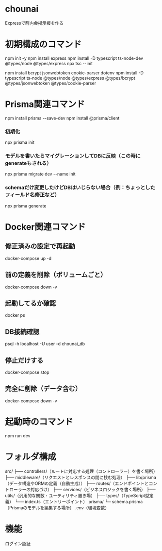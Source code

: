 # chounai
Expressで町内会掲示板を作る

# 初期構成のコマンド
npm init -y
npm install express
npm install -D typescript ts-node-dev @types/node @types/express
npx tsc --init

npm install bcrypt jsonwebtoken cookie-parser dotenv
npm install -D typescript ts-node @types/node @types/express @types/bcrypt @types/jsonwebtoken @types/cookie-parser

# Prisma関連コマンド
npm install prisma --save-dev
npm install @prisma/client
### 初期化
npx prisma init
### モデルを書いたらマイグレーションしてDBに反映（この時にgenerateもされる）
npx prisma migrate dev --name init
### schemaだけ変更したけどDBはいじらない場合（例：ちょっとしたフィールド名修正など）
npx prisma generate

# Docker関連コマンド
## 修正済みの設定で再起動
docker-compose up -d
## 前の定義を削除（ボリュームごと）
docker-compose down -v
## 起動してるか確認
docker ps
## DB接続確認
psql -h localhost -U user -d chounai_db
## 停止だけする
docker-compose stop
## 完全に削除（データ含む）
docker-compose down -v

# 起動時のコマンド
npm run dev

# フォルダ構成
src/
├── controllers/（ルートに対応する処理（コントローラー）を書く場所）
├── middleware/（リクエストとレスポンスの間に挟む処理）
├── lib/prisma（データ構造やORMの定義（自動生成））
├── routes/（エンドポイントとコントローラーの対応づけ）
├── services/（ビジネスロジックを書く場所）
├── utils/（汎用的な関数・ユーティリティ置き場）
├── types/（TypeScript型定義）
└── index.ts（エントリーポイント）
prisma/
  └─ schema.prisma（Prismaのモデルを編集する場所）
.env（環境変数）

# 機能
ログイン認証